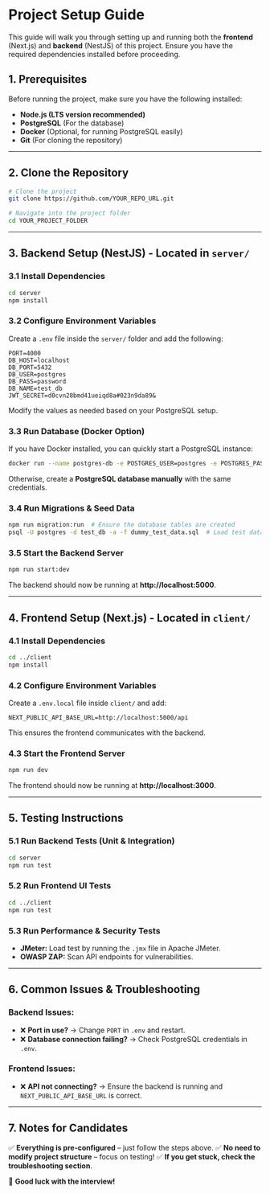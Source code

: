 # Project Setup Guide

This guide will walk you through setting up and running both the **frontend** (Next.js) and **backend** (NestJS) of this project. Ensure you have the required dependencies installed before proceeding.

## **1. Prerequisites**
Before running the project, make sure you have the following installed:
- **Node.js (LTS version recommended)**
- **PostgreSQL** (For the database)
- **Docker** (Optional, for running PostgreSQL easily)
- **Git** (For cloning the repository)

---

## **2. Clone the Repository**
```sh
# Clone the project
git clone https://github.com/YOUR_REPO_URL.git

# Navigate into the project folder
cd YOUR_PROJECT_FOLDER
```

---

## **3. Backend Setup (NestJS) - Located in `server/`**
### **3.1 Install Dependencies**
```sh
cd server
npm install
```

### **3.2 Configure Environment Variables**
Create a `.env` file inside the `server/` folder and add the following:
```
PORT=4000
DB_HOST=localhost
DB_PORT=5432
DB_USER=postgres
DB_PASS=password
DB_NAME=test_db
JWT_SECRET=d0cvn28bmd41ueiqd8a#023n9da89&
```
Modify the values as needed based on your PostgreSQL setup.

### **3.3 Run Database (Docker Option)**
If you have Docker installed, you can quickly start a PostgreSQL instance:
```sh
docker run --name postgres-db -e POSTGRES_USER=postgres -e POSTGRES_PASSWORD=password -e POSTGRES_DB=test_db -p 5432:5432 -d postgres
```
Otherwise, create a **PostgreSQL database manually** with the same credentials.

### **3.4 Run Migrations & Seed Data**
```sh
npm run migration:run  # Ensure the database tables are created
psql -U postgres -d test_db -a -f dummy_test_data.sql  # Load test data (if needed)
```

### **3.5 Start the Backend Server**
```sh
npm run start:dev
```
The backend should now be running at **http://localhost:5000**.

---

## **4. Frontend Setup (Next.js) - Located in `client/`**
### **4.1 Install Dependencies**
```sh
cd ../client
npm install
```

### **4.2 Configure Environment Variables**
Create a `.env.local` file inside `client/` and add:
```
NEXT_PUBLIC_API_BASE_URL=http://localhost:5000/api
```
This ensures the frontend communicates with the backend.

### **4.3 Start the Frontend Server**
```sh
npm run dev
```
The frontend should now be running at **http://localhost:3000**.

---

## **5. Testing Instructions**
### **5.1 Run Backend Tests (Unit & Integration)**
```sh
cd server
npm run test
```

### **5.2 Run Frontend UI Tests**
```sh
cd ../client
npm run test
```

### **5.3 Run Performance & Security Tests**
- **JMeter:** Load test by running the `.jmx` file in Apache JMeter.
- **OWASP ZAP:** Scan API endpoints for vulnerabilities.

---

## **6. Common Issues & Troubleshooting**
### **Backend Issues:**
- ❌ **Port in use?** → Change `PORT` in `.env` and restart.
- ❌ **Database connection failing?** → Check PostgreSQL credentials in `.env`.

### **Frontend Issues:**
- ❌ **API not connecting?** → Ensure the backend is running and `NEXT_PUBLIC_API_BASE_URL` is correct.

---

## **7. Notes for Candidates**
✅ **Everything is pre-configured** – just follow the steps above.
✅ **No need to modify project structure** – focus on testing!
✅ **If you get stuck, check the troubleshooting section**.

🚀 **Good luck with the interview!**
